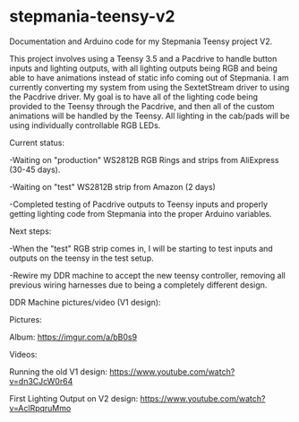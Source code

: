 # stepmania-teensy-v2
Documentation and Arduino code for my Stepmania Teensy project V2.

This project involves using a Teensy 3.5 and a Pacdrive to handle button inputs and lighting outputs, with all lighting outputs being RGB and being able to have animations instead of static info coming out of Stepmania. I am currently converting my system from using the SextetStream driver to using the Pacdrive driver. My goal is to have all of the lighting code being provided to the Teensy through the Pacdrive, and then all of the custom animations will be handled by the Teensy. All lighting in the cab/pads will be using individually controllable RGB LEDs.

Current status: 

-Waiting on "production" WS2812B RGB Rings and strips from AliExpress (30-45 days).

-Waiting on "test" WS2812B strip from Amazon (2 days)

-Completed testing of Pacdrive outputs to Teensy inputs and properly getting lighting code from Stepmania into the proper Arduino variables.

Next steps:

-When the "test" RGB strip comes in, I will be starting to test inputs and outputs on the teensy in the test setup.

-Rewire my DDR machine to accept the new teensy controller, removing all previous wiring harnesses due to being a completely different design.

DDR Machine pictures/video (V1 design):

Pictures: 

Album: https://imgur.com/a/bB0s9

Videos: 

Running the old V1 design: https://www.youtube.com/watch?v=dn3CJcW0r64

First Lighting Output on V2 design: https://www.youtube.com/watch?v=AclRpqruMmo